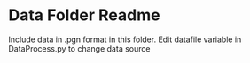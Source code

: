 # Data Folder Readme

Include data in .pgn format in this folder.
Edit datafile variable in DataProcess.py to change data source
